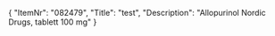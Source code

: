 {
  "ItemNr": "082479",
  "Title": "test",
  "Description": "Allopurinol Nordic Drugs, tablett 100 mg"
}